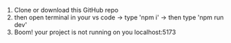 1. Clone or download this GitHub repo
2. then open terminal in your vs code -> type 'npm i' -> then type 'npm run dev'
3. Boom! your project is not running on you localhost:5173

